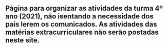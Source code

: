 ## Página para organizar as atividades da turma 4º ano (2021), não isentando a necessidade dos pais lerem os comunicados. As atividades das matérias extracurriculares não serão postadas neste site.

